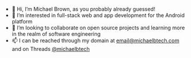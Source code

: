 - 👋 Hi, I’m Michael Brown, as you probably already guessed!
- 👀 I’m interested in full-stack web and app development for the Android platform
- 💞️ I’m looking to collaborate on open source projects and learning more in the realm of software engineering
- 📫 I can be reached through my domain at email@michaelbtech.com and on Threads [@michaelbtech](https://www.threads.net/@michaelbtech)

<!---
michaelbrownjr/michaelbrownjr is a ✨ special ✨ repository because its `README.md` (this file) appears on your GitHub profile.
You can click the Preview link to take a look at your changes.
--->
